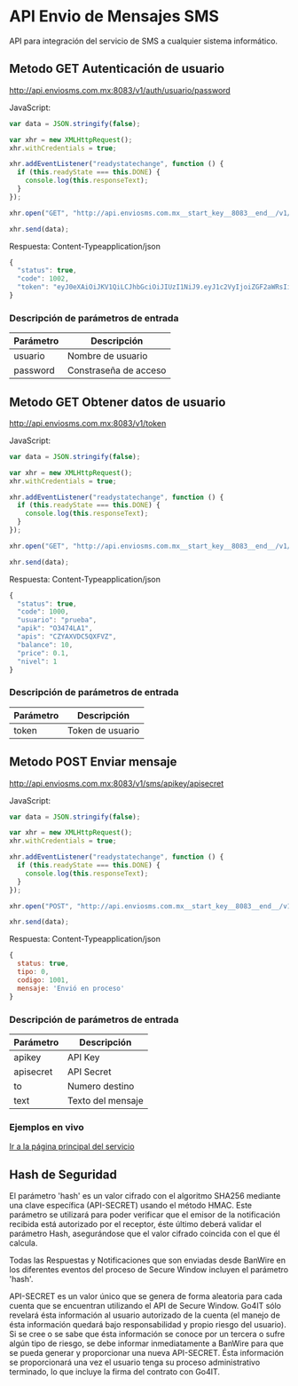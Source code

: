 # API Envio de Mensajes SMS

API para integración del servicio de SMS a cualquier sistema informático.

## Metodo GET Autenticación de usuario

http://api.enviosms.com.mx:8083/v1/auth/usuario/password

JavaScript:
```javascript
var data = JSON.stringify(false);

var xhr = new XMLHttpRequest();
xhr.withCredentials = true;

xhr.addEventListener("readystatechange", function () {
  if (this.readyState === this.DONE) {
    console.log(this.responseText);
  }
});

xhr.open("GET", "http://api.enviosms.com.mx__start_key__8083__end__/v1/auth/usuario/password");

xhr.send(data);
```

Respuesta:
Content-Typeapplication/json
```javascript
{
  "status": true,
  "code": 1002,
  "token": "eyJ0eXAiOiJKV1QiLCJhbGciOiJIUzI1NiJ9.eyJ1c2VyIjoiZGF2aWRsIiwicGFzdyI6IiQyYSQxMCRFc2V2OXN1Z2duQ21HMFFQWjZCQVplUjZKSFo0R0c3NG9GSlZxOWtYTlIySGlCTUNkaGh5SyJ9.r0f8ZMlPzJsSEBJD_YXw7ZBtEmCLMwG98oL8AqRhqgU"
}
```
### Descripción de parámetros de entrada
Parámetro | Descripción
--- | ---
usuario | Nombre de usuario
password | Constraseña de acceso

## Metodo GET Obtener datos de usuario

http://api.enviosms.com.mx:8083/v1/token

JavaScript:
```javascript
var data = JSON.stringify(false);

var xhr = new XMLHttpRequest();
xhr.withCredentials = true;

xhr.addEventListener("readystatechange", function () {
  if (this.readyState === this.DONE) {
    console.log(this.responseText);
  }
});

xhr.open("GET", "http://api.enviosms.com.mx__start_key__8083__end__/v1/user/token");

xhr.send(data);
```

Respuesta:
Content-Typeapplication/json
```javascript
{
  "status": true,
  "code": 1000,
  "usuario": "prueba",
  "apik": "O3474LA1",
  "apis": "CZYAXVDC5QXFVZ",
  "balance": 10,
  "price": 0.1,
  "nivel": 1
}
```
### Descripción de parámetros de entrada
Parámetro | Descripción
--- | ---
token | Token de usuario

## Metodo POST Enviar mensaje

http://api.enviosms.com.mx:8083/v1/sms/apikey/apisecret

JavaScript:
```javascript
var data = JSON.stringify(false);

var xhr = new XMLHttpRequest();
xhr.withCredentials = true;

xhr.addEventListener("readystatechange", function () {
  if (this.readyState === this.DONE) {
    console.log(this.responseText);
  }
});

xhr.open("POST", "http://api.enviosms.com.mx__start_key__8083__end__/v1/sms/apikey/apisecret");

xhr.send(data);
```

Respuesta:
Content-Typeapplication/json
```javascript
{ 
  status: true, 
  tipo: 0, 
  codigo: 1001,
  mensaje: 'Envió en proceso'
}
```
### Descripción de parámetros de entrada
Parámetro | Descripción
--- | ---
apikey | API Key
apisecret | API Secret
to | Numero destino
text | Texto del mensaje

### Ejemplos en vivo
[Ir a la página principal del servicio](http://enviosms.com.mx)

## Hash de Seguridad
El parámetro 'hash' es un valor cifrado con el algoritmo SHA256 mediante una clave específica (API-SECRET) usando el método HMAC. Este parámetro se utilizará para poder verificar que el emisor de la notificación recibida está autorizado por el receptor, éste último deberá validar el parámetro Hash, asegurándose que el valor cifrado coincida con el que él calcula.

Todas las Respuestas y Notificaciones que son enviadas desde BanWire en los diferentes eventos del proceso de Secure Window incluyen el parámetro 'hash'.

API-SECRET es un valor único que se genera de forma aleatoria para cada cuenta que se encuentran utilizando el API de Secure Window. Go4IT sólo revelará ésta información al usuario autorizado de la cuenta (el manejo de ésta información quedará bajo responsabilidad y propio riesgo del usuario). Si se cree o se sabe que ésta información se conoce por un  tercera o sufre algún tipo de riesgo, se debe informar inmediatamente a BanWire para que se pueda generar y proporcionar una nueva API-SECRET. Ésta información se proporcionará una vez el usuario tenga su proceso administrativo terminado, lo que incluye la firma del contrato con Go4IT.
